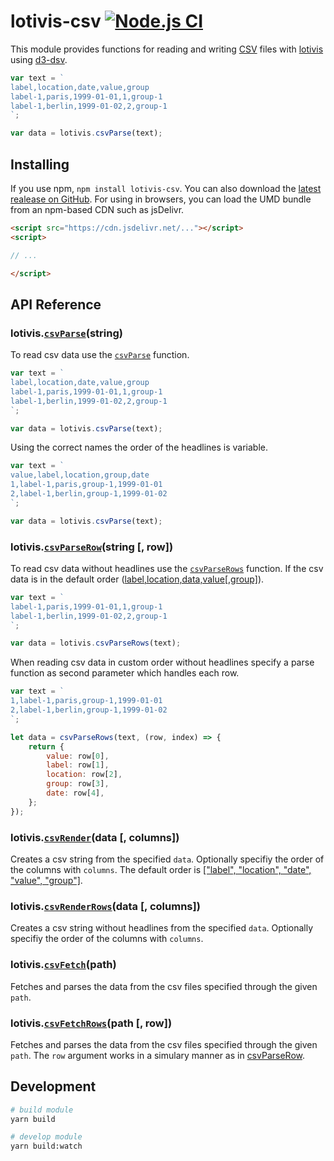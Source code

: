 # lotivis-csv [![Node.js CI](https://github.com/lukasdanckwerth/lotivis-csv/actions/workflows/node.js.yml/badge.svg?branch=main)](https://github.com/lukasdanckwerth/lotivis-csv/actions/workflows/node.js.yml)

This module provides functions for reading and writing [CSV](https://en.wikipedia.org/wiki/Comma-separated_values) files with [lotivis](https://github.com/lukasdanckwerth/lotivis) using [d3-dsv](https://github.com/d3/d3-dsv).

```js
var text = `
label,location,date,value,group
label-1,paris,1999-01-01,1,group-1
label-1,berlin,1999-01-02,2,group-1
`;

var data = lotivis.csvParse(text);
```

## Installing

If you use npm, `npm install lotivis-csv`. You can also download the [latest realease on GitHub](https://github.com/lukasdanckwerth/lotivis-csv/releases/latest). For using in browsers, you can load the UMD bundle from an npm-based CDN such as jsDelivr.

```html
<script src="https://cdn.jsdelivr.net/..."></script>
<script>

// ...

</script>

```

## API Reference

### lotivis.**[`csvParse`](./src/parse.js)**(string)

To read csv data use the [`csvParse`](./src/parse.js) function.

```js
var text = `
label,location,date,value,group
label-1,paris,1999-01-01,1,group-1
label-1,berlin,1999-01-02,2,group-1
`;

var data = lotivis.csvParse(text);
```

Using the correct names the order of the headlines is variable.

```js
var text = `
value,label,location,group,date
1,label-1,paris,group-1,1999-01-01
2,label-1,berlin,group-1,1999-01-02
`;

var data = lotivis.csvParse(text);
```

### lotivis.**[`csvParseRow`](./src/parse.js)**(string [, row])

To read csv data without headlines use the [`csvParseRows`](./src/parse.js) function. If the csv data is in the default order ([label,location,data,value[,group]](./src/parse.js)).

```js
var text = `
label-1,paris,1999-01-01,1,group-1
label-1,berlin,1999-01-02,2,group-1
`;

var data = lotivis.csvParseRows(text);
```

When reading csv data in custom order without headlines specify a parse function as second parameter which handles each row.

```js
var text = `
1,label-1,paris,group-1,1999-01-01
2,label-1,berlin,group-1,1999-01-02
`;

let data = csvParseRows(text, (row, index) => {
    return {
        value: row[0],
        label: row[1],
        location: row[2],
        group: row[3],
        date: row[4],
    };
});
```

### lotivis.**[`csvRender`](./src/render.js)**(data [, columns])

Creates a csv string from the specified `data`. Optionally specifiy the order of the columns with `columns`. The default order is [["label", "location", "date", "value", "group"]](./src/render.js).

### lotivis.**[`csvRenderRows`](./src/render.js)**(data [, columns])

Creates a csv string without headlines from the specified `data`. Optionally specifiy the order of the columns with `columns`.

### lotivis.**[`csvFetch`](./src/fetch.js)**(path)

Fetches and parses the data from the csv files specified through the given `path`.

### lotivis.**[`csvFetchRows`](./src/fetch.js)**(path [, row])

Fetches and parses the data from the csv files specified through the given `path`. The `row` argument works in a simulary manner as in [csvParseRow](#lotiviscsvparserowstring--row).

## Development

```bash
# build module
yarn build

# develop module
yarn build:watch
```